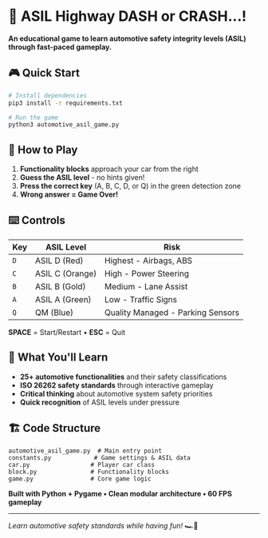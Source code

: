 # 🚗 ASIL Highway DASH or CRASH...!

**An educational game to learn automotive safety integrity levels (ASIL) through fast-paced gameplay.**

## 🎮 Quick Start

```bash
# Install dependencies
pip3 install -r requirements.txt

# Run the game
python3 automotive_asil_game.py
```

## 🎯 How to Play

1. **Functionality blocks** approach your car from the right
2. **Guess the ASIL level** - no hints given!
3. **Press the correct key** (A, B, C, D, or Q) in the green detection zone
4. **Wrong answer = Game Over!**

## ⌨️ Controls

| Key | ASIL Level | Risk |
|-----|------------|------|
| `D` | ASIL D (Red) | Highest - Airbags, ABS |
| `C` | ASIL C (Orange) | High - Power Steering |
| `B` | ASIL B (Gold) | Medium - Lane Assist |
| `A` | ASIL A (Green) | Low - Traffic Signs |
| `Q` | QM (Blue) | Quality Managed - Parking Sensors |

**SPACE** = Start/Restart • **ESC** = Quit

## 🧠 What You'll Learn

- **25+ automotive functionalities** and their safety classifications
- **ISO 26262 safety standards** through interactive gameplay
- **Critical thinking** about automotive system safety priorities
- **Quick recognition** of ASIL levels under pressure

## 🏗️ Code Structure

```
automotive_asil_game.py  # Main entry point
constants.py            # Game settings & ASIL data
car.py                 # Player car class
block.py               # Functionality blocks
game.py                # Core game logic
```

**Built with Python + Pygame • Clean modular architecture • 60 FPS gameplay**

---
*Learn automotive safety standards while having fun!* 🏎️💨